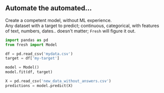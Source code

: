 ## Automate the automated...

Create a competent model, without ML experience.   
Any dataset with a target to predict; continuous, categorical, with features of text, 
numbers, dates.. doesn't matter; `Fresh` will figure it out. 

```python
import pandas as pd
from fresh import Model

df = pd.read_csv('mydata.csv')
target = df['my-target']

model = Model()
model.fit(df, target)

X = pd.read_csv('new_data_without_answers.csv')
predictions = model.predict(X)
```


